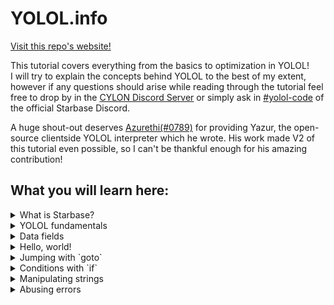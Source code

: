 # YOLOL.info

[Visit this repo's website!](https://yolol.info)

This tutorial covers everything from the basics to optimization in YOLOL!<br>
I will try to explain the concepts behind YOLOL to the best of my extent, however if any questions should arise while reading through the tutorial feel free to 
drop by in the [CYLON Discord Server](https://discord.gg/jkXcT74) or simply ask in [#yolol-code](https://discord.gg/jV83sSVanb) of the official Starbase Discord.

A huge shout-out deserves [Azurethi(#0789)](https://github.com/azurethi) for providing Yazur, the open-source clientside YOLOL interpreter which he wrote. His work made V2 of this tutorial even possible, so I can't be thankful enough for his amazing contribution!

## What you will learn here:

<details>
  <summary> What is Starbase? </summary>
  
  > An overview of YOLOL, it's creators and documentation.<br><br>
  >**Learnings in this chapter:**
  >+ YOLOL and the name's origin
  >+ Information about Starbase and it's creators Frozenbyte
  >+ Official documentation of YOLOL<br>
  >
  >|[Read more](tutorial_md/c1.md)|
  >|:--:|
</details>

<details>
  <summary> YOLOL fundamentals </summary>
  
  > A first dive into the language.<br><br>
  >**Learnings in this chapter:**
  >+ Introduction to interactive code snippets
  >+ How YOLOL is being executed
  >+ YOLOL limitations
  >
  >|[Read more](tutorial_md/c2.md)|
  >|:--:|
</details>

<details>
  <summary> Data fields </summary>
  
  > Data fields, variables and the game-changing colon.<br><br>
  >**Learnings in this chapter:**
  >+ Defining variables and assigning values
  >+ The difference between global and local variables
  >
  >|[Read more](tutorial_md/c3.md)|
  >|:--:|
</details>

<details>
  <summary> Hello, world! </summary>
  
  > Understanding how strings work at the example of "Hello world!".<br><br>
  >**Learnings in this chapter:**
  >+ Assigning strings to a field
  >+ Combining strings through concatenation
  >
  >|[Read more](tutorial_md/c4.md)|
  >|:--:|
</details>

<details>
  <summary> Jumping with `goto` </summary>
  
  > Wether you want to skip some lines or jump to a specific one - goto does it all!<br><br>
  >**Learnings in this chapter:**
  >+ The core concept of `goto`
  >+ Creating finite and infinite loops
  >
  >|[Read more](tutorial_md/c5.md)|
  >|:--:|
</details>

<details>
  <summary> Conditions with `if` </summary>
  
  > Using if to make decisions and create more complex scripts.<br><br>
  >**Learnings in this chapter:**
  >+ Syntax of if-statments and their use-cases
  >+ Combining with `goto`
</details>

<details>
  <summary> Manipulating strings </summary>
  
  > Calculating the length of strings, reversing them and much more!<br><br>
  >**Learnings in this chapter:**
  >+ Different ways of manipulating strings
  >+ Using string manipulations to get the length of a string
</details>

<details>
  <summary> Abusing errors </summary>
  
  > Causing errors in the execution of YOLOL and making use of them.<br><br>
  >**Learnings in this chapter:**
  >+ Optimizing code by introducing errors
  >+ Optimized way of getting the length of a string
</details>
